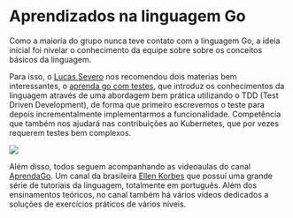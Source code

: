 # Aprendizados na linguagem Go

Como a maioria do grupo nunca teve contato com a linguagem Go, a ideia inicial foi nivelar o conhecimento da equipe sobre sobre os conceitos básicos da linguagem.

Para isso, o [Lucas Severo](https://github.com/knelasevero) nos recomendou dois materias bem interessantes, o [aprenda go com testes](https://larien.gitbook.io/aprenda-go-com-testes/), que introduz os conhecimentos da linguagem através de uma abordagem bem prática utilizando o TDD (Test Driven Development), de forma que primeiro escrevemos o teste para depois incrementalmente implementarmos a funcionalidade. Competência que também nos ajudará nas contribuições ao Kubernetes, que por vezes requerem testes bem complexos. 

<img src="https://gblobscdn.gitbook.com/assets%2F-Lia9CiG1cfWmh7Adpdu%2F-Lia9TbxTuAr7XbyNb3I%2F-Lia9ambvvlPGkPz-Q7f%2Fred-green-blue-gophers-smaller.png?alt=media"/>

Além disso, todos seguem acompanhando as videoaulas do canal [AprendaGo](https://www.youtube.com/c/AprendaGo). Um canal da brasileira [Ellen Korbes](https://twitter.com/ellenkorbes) que possuí uma grande série de tutoriais da linguagem, totalmente em português. Além dos ensinamentos teóricos, no canal também há vários vídeos dedicados a soluções de exercícios práticos de vários níveis.
